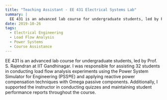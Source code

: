 ```yaml
---
title: "Teaching Assistant - EE 431 Electrical Systems Lab"
summary: |
  EE 431 is an advanced lab course for undergraduate students, led by Prof. S. Rajendran at IIT Gandhinagar. I was responsible for assisting 32 students in conducting load flow analysis experiments using the Power System Simulator for Engineering (PSS®E) and applying reactive power compensation techniques with Omega passive components. Additionally, I supported the instructor in conducting quizzes and maintaining student performance reports throughout the course.
date: 2019-10-26
tags:
  - Electrical Engineering
  - Load Flow Analysis
  - Power Systems
  - Course Assistance
---
```

EE 431 is an advanced lab course for undergraduate students, led by Prof. S. Rajendran at IIT Gandhinagar. I was responsible for assisting 32 students in conducting load flow analysis experiments using the Power System Simulator for Engineering (PSS®E) and applying reactive power compensation techniques with Omega passive components. Additionally, I supported the instructor in conducting quizzes and maintaining student performance reports throughout the course.

